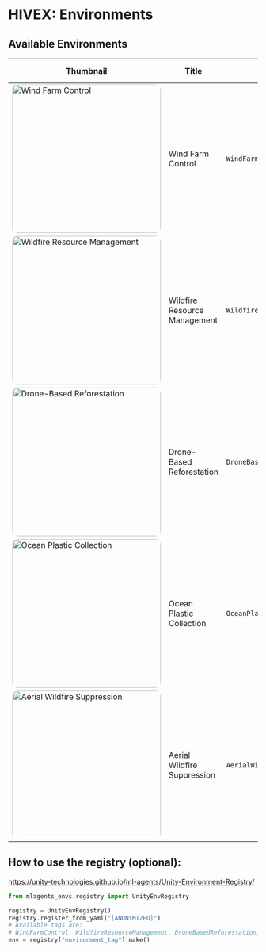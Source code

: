 # HIVEX: Environments

## Available Environments

| Thumbnail                                                                                                                                   | Title                        | Tag                                     | Tasks          | Difficulty Levels |
| ------------------------------------------------------------------------------------------------------------------------------------------- | ---------------------------- | --------------------------------------- | -------------- | ----------------- |
| <a href="[ANONYMIZED]"><img src="[ANONYMIZED]" height="auto" width="300" style="border-radius:10px" alt="Wind Farm Control"></a>            | Wind Farm Control            | <code>WindFarmControl</code>            | <code>2</code> | <code>9</code>    |
| <a href="[ANONYMIZED]"><img src="[ANONYMIZED]" height="auto" width="300" style="border-radius:10px" alt="Wildfire Resource Management"></a> | Wildfire Resource Management | <code>WildfireResourceManagement</code> | <code>3</code> | <code>10</code>   |
| <a href="[ANONYMIZED]"><img src="[ANONYMIZED]" height="auto" width="300" style="border-radius:10px" alt="Drone-Based Reforestation"></a>    | Drone-Based Reforestation    | <code>DroneBasedReforestation</code>    | <code>7</code> | <code>10</code>   |
| <a href="[ANONYMIZED]"><img src="[ANONYMIZED]" height="auto" width="300" style="border-radius:10px" alt="Ocean Plastic Collection"></a>     | Ocean Plastic Collection     | <code>OceanPlasticCollection</code>     | <code>4</code> | <code>-</code>    |
| <a href="[ANONYMIZED]"><img src="[ANONYMIZED]" height="auto" width="300" style="border-radius:10px" alt="Aerial Wildfire Suppression"></a>  | Aerial Wildfire Suppression  | <code>AerialWildFireSuppression</code>  | <code>9</code> | <code>10</code>   |

## How to use the registry (optional):

https://unity-technologies.github.io/ml-agents/Unity-Environment-Registry/

```python
from mlagents_envs.registry import UnityEnvRegistry

registry = UnityEnvRegistry()
registry.register_from_yaml("[ANONYMIZED]")
# Available tags are:
# WindFarmControl, WildfireResourceManagement, DroneBasedReforestation, OceanPlasticCollection, AerialWildFireSuppression
env = registry["environment_tag"].make()
```
